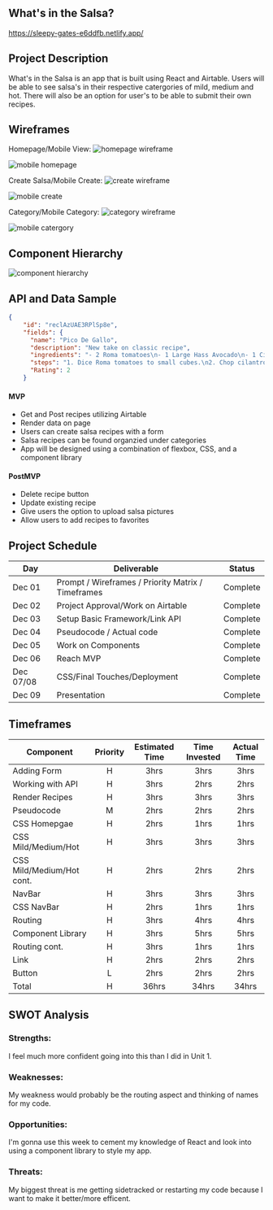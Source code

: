 ## What's in the Salsa?

https://sleepy-gates-e6ddfb.netlify.app/

## Project Description

What's in the Salsa is an app that is built using React and Airtable. Users will be able to see salsa's in their respective catergories of mild, medium and hot. There will also be an option for user's to be able to submit their own recipes.

## Wireframes

Homepage/Mobile View: <img src= 'pictures/Screen Shot 2021-12-01 at 9.21.17 PM.png' alt= 'homepage wireframe'>

<img src= 'pictures/Screen Shot 2021-12-01 at 9.26.45 PM.png' alt= 'mobile homepage'>

Create Salsa/Mobile Create: <img src = 'pictures/Screen Shot 2021-12-01 at 8.09.02 PM.png'  alt = 'create wireframe' >

<img src = 'pictures/Screen Shot 2021-12-01 at 9.02.17 PM.png' alt= 'mobile create'>

Category/Mobile Category: <img src = 'pictures/Screen Shot 2021-12-01 at 9.08.17 PM.png' alt = 'category wireframe'>

<img src= 'pictures/Screen Shot 2021-12-01 at 9.13.30 PM.png' alt = 'mobile catergory'>

## Component Hierarchy

<img src= 'pictures/Screen Shot 2021-12-01 at 9.41.17 PM.png' alt = 'component hierarchy'>

## API and Data Sample

```json
{
    "id": "reclAzUAE3RPlSp8e",
    "fields": {
      "name": "Pico De Gallo",
      "description": "New take on classic recipe",
      "ingredients": "- 2 Roma tomatoes\n- 1 Large Hass Avocado\n- 1 Cilantro bunch\n- 1 Serrano pepper\n- 1/2 oz freshly squeezed lime\n- 1/2 White onion\n",
      "steps": "1. Dice Roma tomatoes to small cubes.\n2. Chop cilantro finely\n3. Cut avocados in half and remove seed. Make sure they're cubed\n4. Grab onion and dice ...",
      "Rating": 2
    }
```

#### MVP

- Get and Post recipes utilizing Airtable
- Render data on page
- Users can create salsa recipes with a form
- Salsa recipes can be found organzied under categories
- App will be designed using a combination of flexbox, CSS, and a component library

#### PostMVP

- Delete recipe button
- Update existing recipe
- Give users the option to upload salsa pictures
- Allow users to add recipes to favorites

## Project Schedule

| Day       | Deliverable                                        | Status   |
| --------- | -------------------------------------------------- | -------- |
| Dec 01    | Prompt / Wireframes / Priority Matrix / Timeframes | Complete |
| Dec 02    | Project Approval/Work on Airtable                  | Complete |
| Dec 03    | Setup Basic Framework/Link API                     | Complete |
| Dec 04    | Pseudocode / Actual code                           | Complete |
| Dec 05    | Work on Components                                 | Complete |
| Dec 06    | Reach MVP                                          | Complete |
| Dec 07/08 | CSS/Final Touches/Deployment                       | Complete |
| Dec 09    | Presentation                                       | Complete |

## Timeframes

| Component                 | Priority | Estimated Time | Time Invested | Actual Time |
| ------------------------- | :------: | :------------: | :-----------: | :---------: |
| Adding Form               |    H     |      3hrs      |     3hrs      |    3hrs     |
| Working with API          |    H     |      3hrs      |     2hrs      |    2hrs     |
| Render Recipes            |    H     |      3hrs      |     3hrs      |    3hrs     |
| Pseudocode                |    M     |      2hrs      |     2hrs      |    2hrs     |
| CSS Homepgae              |    H     |      2hrs      |     1hrs      |    1hrs     |
| CSS Mild/Medium/Hot       |    H     |      3hrs      |     3hrs      |    3hrs     |
| CSS Mild/Medium/Hot cont. |    H     |      2hrs      |     2hrs      |    2hrs     |
| NavBar                    |    H     |      3hrs      |     3hrs      |    3hrs     |
| CSS NavBar                |    H     |      2hrs      |     1hrs      |    1hrs     |
| Routing                   |    H     |      3hrs      |     4hrs      |    4hrs     |
| Component Library         |    H     |      3hrs      |     5hrs      |    5hrs     |
| Routing cont.             |    H     |      3hrs      |     1hrs      |    1hrs     |
| Link                      |    H     |      2hrs      |     2hrs      |    2hrs     |
| Button                    |    L     |      2hrs      |     2hrs      |    2hrs     |
| Total                     |    H     |     36hrs      |     34hrs     |    34hrs    |

## SWOT Analysis

### Strengths:

I feel much more confident going into this than I did in Unit 1.

### Weaknesses:

My weakness would probably be the routing aspect and thinking of names for my code.

### Opportunities:

I'm gonna use this week to cement my knowledge of React and look into using a component library to style my app.

### Threats:

My biggest threat is me getting sidetracked or restarting my code because I want to make it better/more efficent.
